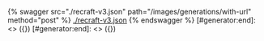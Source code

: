 [#generator:start]: <> ({ "template": "openapi" })
[#generator:start]: <> ({ "template": "openapi" })
{% swagger src="./recraft-v3.json" path="/images/generations/with-url" method="post" %}
[./recraft-v3.json](./recraft-v3.json)
{% endswagger %}
[#generator:end]: <> ({})
[#generator:end]: <> ({})